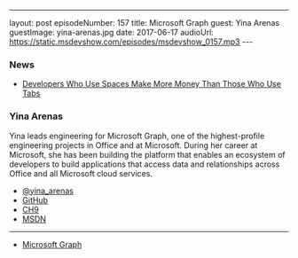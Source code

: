 ---
layout: post
episodeNumber: 157
title: Microsoft Graph
guest:  Yina Arenas
guestImage:  yina-arenas.jpg
date: 2017-06-17
audioUrl: https://static.msdevshow.com/episodes/msdevshow_0157.mp3
--- 

### News

 - [Developers Who Use Spaces Make More Money Than Those Who Use Tabs](https://stackoverflow.blog/2017/06/15/developers-use-spaces-make-money-use-tabs/)

###  Yina Arenas

Yina leads engineering for Microsoft Graph, one of the highest-profile engineering projects in Office and at Microsoft. During her career at Microsoft, she has been building the platform that enables an ecosystem of developers to build applications that access data and relationships across Office and all Microsoft cloud services. 

 - [@yina_arenas](https://twitter.com/yina_arenas)
 - [GitHub](https://github.com/yinaa)
 - [CH9](https://channel9.msdn.com/Events/Speakers/yina-arenas)
 - [MSDN](https://social.msdn.microsoft.com/profile/yina%20arenas/?ws=usercard-mini)

----------------------------------------------

 - [Microsoft Graph](https://developer.microsoft.com/en-us/graph/)
